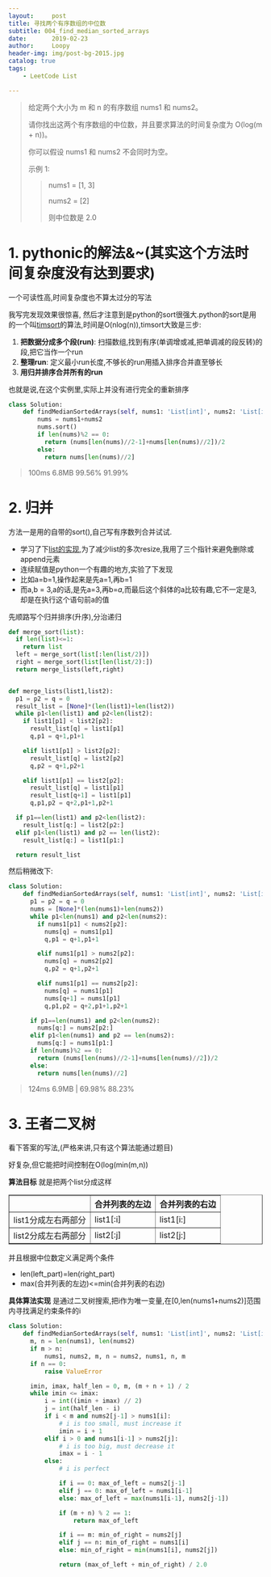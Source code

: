 ```yaml
---
layout:     post
title: 寻找两个有序数组的中位数
subtitle: 004_find_median_sorted_arrays
date:       2019-02-23
author:     Loopy
header-img: img/post-bg-2015.jpg
catalog: true
tags:
    - LeetCode List

---
```


>给定两个大小为 m 和 n 的有序数组 nums1 和 nums2。
>
>请你找出这两个有序数组的中位数，并且要求算法的时间复杂度为 O(log(m + n))。
>
>你可以假设 nums1 和 nums2 不会同时为空。
>
>示例 1:
>>nums1 = [1, 3]
>>
>>nums2 = [2]
>>
>>则中位数是 2.0

# 1. pythonic的解法&~(其实这个方法时间复杂度没有达到要求)
一个可读性高,时间复杂度也不算太过分的写法

我写完发现效果很惊喜, 然后才注意到是python的sort很强大.python的sort是用的一个叫[timsort](https://www.infopulse.com/blog/timsort-sorting-algorithm/)的算法,时间是O(nlog(n)),timsort大致是三步:
 1. **把数据分成多个段(run)**: 扫描数组,找到有序(单调增或减,把单调减的段反转)的段,把它当作一个run
 2. **整理run**: 定义最小run长度,不够长的run用插入排序合并直至够长
 3. **用归并排序合并所有的run**


 也就是说,在这个实例里,实际上并没有进行完全的重新排序

```python
class Solution:
    def findMedianSortedArrays(self, nums1: 'List[int]', nums2: 'List[int]') -> 'float':
        nums = nums1+nums2
        nums.sort()
        if len(nums)%2 == 0:
          return (nums[len(nums)//2-1]+nums[len(nums)//2])/2
        else:
          return nums[len(nums)//2]
```
> 100ms 6.8MB 99.56% 91.99%

# 2. 归并
方法一是用的自带的sort(),自己写有序数列合并试试.

- 学习了下[list的实现](http://python.jobbole.com/82549/),为了减少list的多次resize,我用了三个指针来避免删除或append元素
- 连续赋值是python一个有趣的地方,实验了下发现
 - 比如a=b=1,操作起来是先a=1,再b=1
 - 而a,b = 3,a的话,是先a=3,再b=*a*,而最后这个斜体的a比较有趣,它不一定是3,却是在执行这个语句前a的值

先顺路写个归并排序(升序),分治递归
```python
def merge_sort(list):
  if len(list)<=1:
    return list
  left = merge_sort(list[:len(list/2)])
  right = merge_sort(list[len(list/2):])  
  return merge_lists(left,right)


def merge_lists(list1,list2):
  p1 = p2 = q = 0
  result_list = [None]*(len(list1)+len(list2))
  while p1<len(list1) and p2<len(list2):
    if list1[p1] < list2[p2]:
      result_list[q] = list1[p1]
      q,p1 = q+1,p1+1

    elif list1[p1] > list2[p2]:
      result_list[q] = list2[p2]
      q,p2 = q+1,p2+1

    elif list1[p1] == list2[p2]:
      result_list[q] = list1[p1]
      result_list[q+1] = list1[p1]
      q,p1,p2 = q+2,p1+1,p2+1

  if p1==len(list1) and p2<len(list2):
    result_list[q:] = list2[p2:]
  elif p1<len(list1) and p2 == len(list2):
    result_list[q:] = list1[p1:]

  return result_list
```

然后稍微改下:
```python
class Solution:
    def findMedianSortedArrays(self, nums1: 'List[int]', nums2: 'List[int]') -> 'float':
      p1 = p2 = q = 0
      nums = [None]*(len(nums1)+len(nums2))
      while p1<len(nums1) and p2<len(nums2):
        if nums1[p1] < nums2[p2]:
          nums[q] = nums1[p1]
          q,p1 = q+1,p1+1

        elif nums1[p1] > nums2[p2]:
          nums[q] = nums2[p2]
          q,p2 = q+1,p2+1

        elif nums1[p1] == nums2[p2]:
          nums[q] = nums1[p1]
          nums[q+1] = nums1[p1]
          q,p1,p2 = q+2,p1+1,p2+1

      if p1==len(nums1) and p2<len(nums2):
        nums[q:] = nums2[p2:]
      elif p1<len(nums1) and p2 == len(nums2):
        nums[q:] = nums1[p1:]
      if len(nums)%2 == 0:
        return (nums[len(nums)//2-1]+nums[len(nums)//2])/2
      else:
        return nums[len(nums)//2]
```
> 124ms 6.9MB | 69.98% 88.23%

# 3. 王者二叉树

看下答案的写法,(严格来讲,只有这个算法能通过题目)

好复杂,但它能把时间控制在O(log(min(m,n))

**算法目标** 就是把两个list分成这样

<table border="1">
  <tr>
    <th></th>
    <th>合并列表的左边</th>
    <th>合并列表的右边</th>
  </tr>
  <tr>
    <td>list1分成左右两部分</td>
    <td>list1[:i]</td>
    <td>list1[i:]</td>
  </tr>
  <tr>
    <td>list2分成左右两部分</td>
    <td>list2[:j]</td>
    <td>list2[j:]</td>
  </tr>
</table>

并且根据中位数定义满足两个条件
 - len(left_part)=len(right_part)
 - max(合并列表的左边)<=min(合并列表的右边)

**具体算法实现** 是通过二叉树搜索,把i作为唯一变量,在[0,len(nums1+nums2)]范围内寻找满足约束条件的i


```python
class Solution:
    def findMedianSortedArrays(self, nums1: 'List[int]', nums2: 'List[int]') -> 'float':
      m, n = len(nums1), len(nums2)
      if m > n:
          nums1, nums2, m, n = nums2, nums1, n, m
      if n == 0:
          raise ValueError

      imin, imax, half_len = 0, m, (m + n + 1) / 2
      while imin <= imax:
          i = int((imin + imax) // 2)
          j = int(half_len - i)
          if i < m and nums2[j-1] > nums1[i]:
              # i is too small, must increase it
              imin = i + 1
          elif i > 0 and nums1[i-1] > nums2[j]:
              # i is too big, must decrease it
              imax = i - 1
          else:
              # i is perfect

              if i == 0: max_of_left = nums2[j-1]
              elif j == 0: max_of_left = nums1[i-1]
              else: max_of_left = max(nums1[i-1], nums2[j-1])

              if (m + n) % 2 == 1:
                  return max_of_left

              if i == m: min_of_right = nums2[j]
              elif j == n: min_of_right = nums1[i]
              else: min_of_right = min(nums1[i], nums2[j])

              return (max_of_left + min_of_right) / 2.0
```
